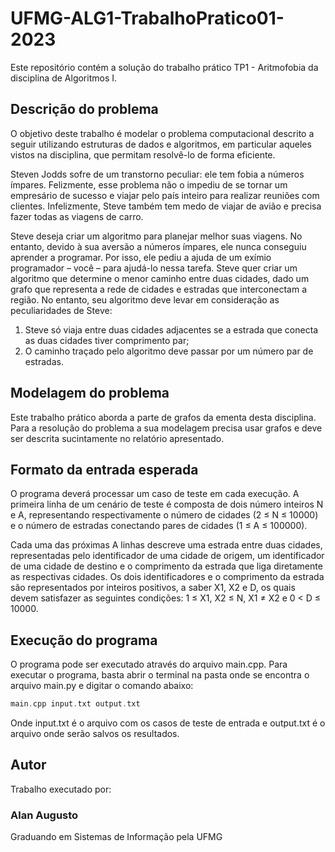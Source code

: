 # UFMG-ALG1-TrabalhoPratico01-2023

Este repositório contém a solução do trabalho prático TP1 - Aritmofobia da disciplina de Algoritmos I.

## Descrição do problema
O objetivo deste trabalho é modelar o problema computacional descrito a seguir utilizando estruturas de dados e algoritmos, em particular aqueles vistos na disciplina, que permitam resolvê-lo de forma eficiente.

Steven Jodds sofre de um transtorno peculiar: ele tem fobia a números ímpares. Felizmente, esse problema não o impediu de se tornar um empresário de sucesso e viajar pelo país inteiro para realizar reuniões com clientes. Infelizmente, Steve também tem medo de viajar de avião e precisa fazer todas as viagens de carro.

Steve deseja criar um algoritmo para planejar melhor suas viagens. No entanto, devido à sua aversão a números ímpares, ele nunca conseguiu aprender a programar. Por isso, ele pediu a ajuda de um exímio programador – você – para ajudá-lo nessa tarefa. Steve quer criar um algoritmo que determine o menor caminho entre duas cidades, dado um grafo que representa a rede de cidades e estradas que interconectam a região. No entanto, seu algoritmo deve levar em consideração as peculiaridades de Steve:

1. Steve só viaja entre duas cidades adjacentes se a estrada que conecta as duas cidades tiver comprimento par;
2. O caminho traçado pelo algoritmo deve passar por um número par de estradas.

## Modelagem do problema
Este trabalho prático aborda a parte de grafos da ementa desta disciplina. Para a resolução do problema a sua modelagem precisa usar grafos e deve ser descrita sucintamente no relatório apresentado.

## Formato da entrada esperada

O programa deverá processar um caso de teste em cada execução. A primeira linha de um cenário de teste é composta de dois número inteiros N e A, representando respectivamente o número de cidades (2 ≤ N ≤ 10000) e o número de estradas conectando pares de cidades (1 ≤ A ≤ 100000).

Cada uma das próximas A linhas descreve uma estrada entre duas cidades, representadas pelo identificador de uma cidade de origem, um identificador de uma cidade de destino e o comprimento da estrada que liga diretamente as respectivas cidades. Os dois identificadores e o comprimento da estrada são representados por inteiros positivos, a saber X1, X2 e D, os quais devem satisfazer as seguintes condições: 1 ≤ X1, X2 ≤ N, X1 ≠ X2 e 0 < D ≤ 10000.

## Execução do programa
O programa pode ser executado através do arquivo main.cpp. Para executar o programa, basta abrir o terminal na pasta onde se encontra o arquivo main.py e digitar o comando abaixo:
~~~c++
main.cpp input.txt output.txt
~~~

Onde input.txt é o arquivo com os casos de teste de entrada e output.txt é o arquivo onde serão salvos os resultados.

## Autor
Trabalho executado por:
### Alan Augusto
Graduando em Sistemas de Informação pela UFMG
